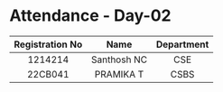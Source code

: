 # Attendance - Day-02

| Registration No | Name   | Department    |
| :---:   | :---: | :---: |
| 1214214 | Santhosh NC   | CSE   |
| 22CB041 | PRAMIKA T   | CSBS   |
